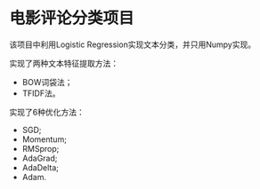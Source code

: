 # 电影评论分类项目

该项目中利用Logistic Regression实现文本分类，并只用Numpy实现。

实现了两种文本特征提取方法：

- BOW词袋法；
- TFIDF法。

实现了6种优化方法：

- SGD;
- Momentum;
- RMSprop;
- AdaGrad;
- AdaDelta;
- Adam.